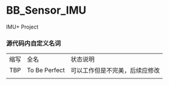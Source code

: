 # BB_Sensor_IMU

IMU+ Project 

### 源代码内自定义名词

|      |               |                                |
| :--: | ------------- | ------------------------------ |
| 缩写 | 全名          | 状态说明                       |
| TBP  | To Be Perfect | 可以工作但是不完美，后续应修改 |
|      |               |                                |

